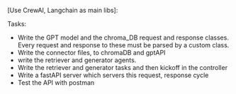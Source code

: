 [Use CrewAI, Langchain as main libs]:

Tasks:
* Write the GPT model and the chroma_DB request and response classes. Every request and response to these must be parsed by a custom class.
* Write the connector files, to chromaDB and gptAPI
* write the retriever and generator agents.
* Write the retriever and generator tasks and then kickoff in the controller
* Write a fastAPI server which servers this request, response cycle
* Test the API with postman
